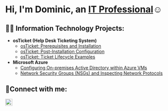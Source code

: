
<h1>Hi, I'm Dominic, an <a href="https://linkedin.com/in/dominic-gajar-467809285">IT Professional</a>☺</h1>

<h2>👨‍💻 Information Technology Projects:</h2>

- <b>osTicket (Help Desk Ticketing System)</b>
  - [osTicket: Prerequisites and Installation](https://github.com/dgajar/osticket-prereqs)
  - [osTicket: Post-Installation Configuration](https://github.com/dgajar/post-install-config)
  - [osTicket: Ticket Lifecycle Examples](https://github.com/dominicgajar/ticket-lifecycle)
- <b>Microsoft Azure</b>
  - [Configuring On-premises Active Directory within Azure VMs](https://github.com/dgajar/configure-ad)
  - [Network Security Groups (NSGs) and Inspecting Network Protocols](https://github.com/dgajar/azure-network-protocols)

<h2>🤳Connect with me:</h2>


[<img align="left" alt="Josh | LinkedIn" width="22px" src="https://cdn.jsdelivr.net/npm/simple-icons@v3/icons/linkedin.svg" />][linkedin]


[linkedin]: https://www.linkedin.com/in/dominic-gajar-467809285/
